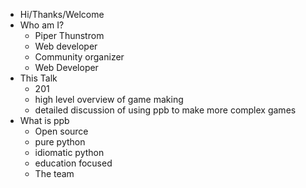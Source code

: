 - Hi/Thanks/Welcome
- Who am I?
    - Piper Thunstrom
    - Web developer
    - Community organizer
    - Web Developer
- This Talk
    - 201
    - high level overview of game making
    - detailed discussion of using ppb to make more complex games
- What is ppb
    - Open source
    - pure python
    - idiomatic python
    - education focused
    - The team
